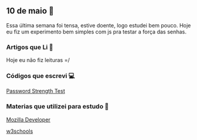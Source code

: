 ## 10 de maio :pushpin:

Essa última semana foi tensa, estive doente, logo estudei bem pouco. Hoje eu fiz um experimento bem simples com js pra testar a força das senhas.

### Artigos que Li :newspaper:

Hoje eu não fiz leituras =/

### Códigos que escrevi :computer:

[Password Strength Test](http://cristianogoncalves.me/Javascript-Experiments/Password-Strength-Test/index.html)

### Materias que utilizei para estudo :scroll:

[Mozilla Developer](https://developer.mozilla.org/pt-BR/docs/Web/Events/input)

[w3schools](https://www.w3schools.com)










